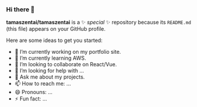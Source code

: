 ### Hi there 👋


**tamaszentai/tamaszentai** is a ✨ _special_ ✨ repository because its `README.md` (this file) appears on your GitHub profile.

Here are some ideas to get you started:

- 🔭 I’m currently working on my portfolio site.
- 🌱 I’m currently learning AWS.
- 👯 I’m looking to collaborate on React/Vue.
- 🤔 I’m looking for help with ...
- 💬 Ask me about my projects.
- 📫 How to reach me: ...
- 😄 Pronouns: ...
- ⚡ Fun fact: ...
